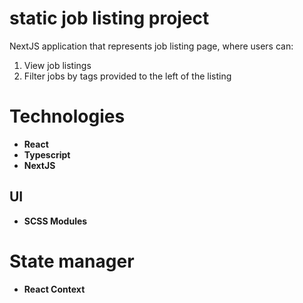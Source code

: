 # static job listing project
NextJS application that represents job listing page, where users can:
1. View job listings
2. Filter jobs by tags provided to the left of the listing

# Technologies

- **React**
- **Typescript**
- **NextJS**

## UI 

- **SCSS Modules**

# State manager

- **React Context**
